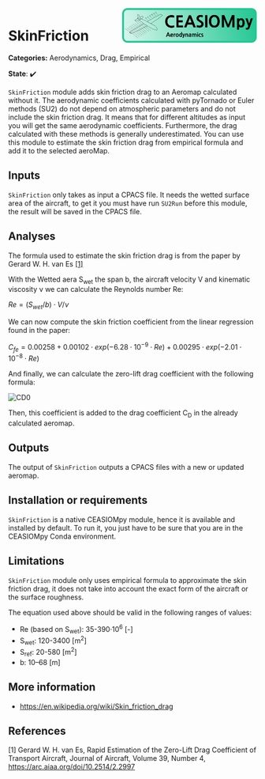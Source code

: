 <img align="right" height="70" src="../../documents/logos/CEASIOMpy_banner_aero.png">

# SkinFriction

**Categories:** Aerodynamics, Drag, Empirical

**State**: :heavy_check_mark:

`SkinFriction` module adds skin friction drag to an Aeromap calculated without it. The aerodynamic coefficients calculated with pyTornado or Euler methods (SU2) do not depend on atmospheric parameters and do not include the skin friction drag. It means that for different altitudes as input you will get the same aerodynamic coefficients. Furthermore, the drag calculated with these methods is generally underestimated. You can use this module to estimate the skin friction drag from empirical formula and add it to the selected aeroMap.

## Inputs

`SkinFriction` only takes as input a CPACS file. It needs the wetted surface area of the aircraft, to get it you must have run `SU2Run` before this module, the result will be saved in the CPACS file.

## Analyses

The formula used to estimate the skin friction drag is from the paper by Gerard W. H. van Es [[1]](#Gerard12)

With the Wetted aera S<sub>wet</sub> the span b, the aircraft velocity
V and kinematic viscosity ν we can calculate the Reynolds number Re:

$Re = (S_{wet}/b) \cdot V / \nu$

We can now compute the skin friction coefficient from the linear regression found in the paper:

$C_{fe} = 0.00258 + 0.00102 \cdot exp(-6.28\cdot10^{-9} \cdot Re) + 0.00295 \cdot exp(-2.01 \cdot 10^{-8} \cdot Re)$

And finally, we can calculate the zero-lift drag coefficient with the following formula:

![CD0](https://latex.codecogs.com/png.image?\inline&space;\small&space;\dpi{100}\bg{white}C_{D0}&space;=&space;C_{fe}&space;\cdot&space;S_{wet}&space;/&space;S&space;)

<!-- C_{D0} = C_{fe} \cdot S_{wet} / S -->

Then, this coefficient is added to the drag coefficient C<sub>D</sub> in the already calculated aeromap.

## Outputs

 The output of `SkinFriction` outputs a CPACS files with a new or updated aeromap.

## Installation or requirements

`SkinFriction` is a native CEASIOMpy module, hence it is available and installed by default. To run it, you just have to be sure that you are in the CEASIOMpy Conda environment.

## Limitations

`SkinFriction` module only uses empirical formula to approximate the skin friction drag, it does not take into account the exact form of the aircraft or the surface roughness.

The equation used above should be valid in the following ranges of values:

* Re (based on S<sub>wet</sub>):  35-390·10<sup>6</sup> [-]
* S<sub>wet</sub>: 120-3400 [m<sup>2</sup>]
* S<sub>ref</sub>: 20-580 [m<sup>2</sup>]
* b: 10–68 [m]

## More information

* <https://en.wikipedia.org/wiki/Skin_friction_drag>

## References

<a id="Gerard12">[1]</a> Gerard W. H. van Es, Rapid Estimation of the Zero-Lift Drag Coefficient of Transport Aircraft, Journal of Aircraft, Volume 39, Number 4,  <https://arc.aiaa.org/doi/10.2514/2.2997>
